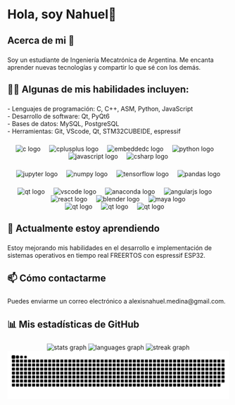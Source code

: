 <h1 align="left">Hola, soy Nahuel👋</h1>

###

<h2 align="left">Acerca de mi 🚀</h2>

###

<p align="left">Soy un estudiante de Ingeniería Mecatrónica de Argentina. Me encanta aprender nuevas tecnologías y compartir lo que sé con los demás.</p>

###

<h2 align="left">👨‍💻 Algunas de mis habilidades incluyen:</h2>

###

<p align="left">- Lenguajes de programación: C, C++, ASM, Python, JavaScript<br>- Desarrollo de software: Qt, PyQt6<br>- Bases de datos: MySQL, PostgreSQL<br>- Herramientas: Git, VScode, Qt, STM32CUBEIDE, espressif</p>

###

<div align="center">
  <img src="https://cdn.jsdelivr.net/gh/devicons/devicon/icons/c/c-original.svg" height="40" alt="c logo"  />
  <img width="12" />
  <img src="https://cdn.jsdelivr.net/gh/devicons/devicon/icons/cplusplus/cplusplus-original.svg" height="40" alt="cplusplus logo"  />
  <img width="12" />
  <img src="https://cdn.jsdelivr.net/gh/devicons/devicon/icons/embeddedc/embeddedc-original.svg" height="40" alt="embeddedc logo"  />
  <img width="12" />
  <img src="https://cdn.jsdelivr.net/gh/devicons/devicon/icons/python/python-original.svg" height="40" alt="python logo"  />
  <img width="12" />
  <img src="https://cdn.jsdelivr.net/gh/devicons/devicon/icons/javascript/javascript-original.svg" height="40" alt="javascript logo"  />
  <img width="12" />
  <img src="https://cdn.jsdelivr.net/gh/devicons/devicon/icons/csharp/csharp-original.svg" height="40" alt="csharp logo"  />
</div>

###

<div align="center">
  <img src="https://cdn.jsdelivr.net/gh/devicons/devicon/icons/jupyter/jupyter-original.svg" height="40" alt="jupyter logo"  />
  <img width="12" />
  <img src="https://cdn.jsdelivr.net/gh/devicons/devicon/icons/numpy/numpy-original.svg" height="40" alt="numpy logo"  />
  <img width="12" />
  <img src="https://cdn.jsdelivr.net/gh/devicons/devicon/icons/tensorflow/tensorflow-original.svg" height="40" alt="tensorflow logo"  />
  <img width="12" />
  <img src="https://cdn.jsdelivr.net/gh/devicons/devicon/icons/pandas/pandas-original.svg" height="40" alt="pandas logo"  />
</div>

###

<div align="center">
  <img src="https://cdn.jsdelivr.net/gh/devicons/devicon/icons/qt/qt-original.svg" height="40" alt="qt logo"  />
  <img width="12" />
  <img src="https://cdn.jsdelivr.net/gh/devicons/devicon/icons/vscode/vscode-original.svg" height="40" alt="vscode logo"  />
  <img width="12" />
  <img src="https://cdn.jsdelivr.net/gh/devicons/devicon/icons/anaconda/anaconda-original.svg" height="40" alt="anaconda logo"  />
  <img width="12" />
  <img src="https://cdn.jsdelivr.net/gh/devicons/devicon/icons/angularjs/angularjs-original.svg" height="40" alt="angularjs logo"  />
  <img width="12" />
  <img src="https://cdn.jsdelivr.net/gh/devicons/devicon/icons/react/react-original.svg" height="40" alt="react logo"  />
  <img width="12" />
  <img src="https://cdn.jsdelivr.net/gh/devicons/devicon/icons/blender/blender-original.svg" height="40" alt="blender logo"  />
  <img width="12" />
  <img src="https://cdn.jsdelivr.net/gh/devicons/devicon/icons/maya/maya-original.svg" height="40" alt="maya logo"  />
</div>

<div align="center">
  <img src="https://encrypted-tbn0.gstatic.com/images?q=tbn:ANd9GcSfo8_pMlKOTxlYGfcEbQznPtynOcn0XlBrOg&s" height="40" alt="qt logo"  />
  <img width="12" />
  <img src="https://voltanode.com/wp-content/uploads/2022/07/Espressif-Logo.png" height="40" alt="qt logo"  />
  <img width="12" />
  <img src="https://images.g2crowd.com/uploads/product/image/large_detail/large_detail_c632fd45cd30f743dc587fa53d780904/mbed-os-2022-05-24.jpg" height="40" alt="qt logo"  />
  <img width="12" />
</div>

###


<h2 align="left">🌱 Actualmente estoy aprendiendo</h2>

###

<p align="left">Estoy mejorando mis habilidades en el desarrollo e implementación de sistemas operativos en tiempo real FREERTOS con espressif ESP32.</p>

###

<h2 align="left">📫 Cómo contactarme</h2>

###

<p align="left">Puedes enviarme un correo electrónico a alexisnahuel.medina@gmail.com.</p>

###

<h2 align="left">📊 Mis estadísticas de GitHub</h2>

###

<div align="center">
  <img src="https://github-readme-stats.vercel.app/api?username=Nahuel023&hide_title=false&hide_rank=false&show_icons=true&include_all_commits=true&count_private=true&disable_animations=false&theme=github_dark&locale=es&hide_border=false&order=1" height="150" alt="stats graph"  />
  <img src="https://github-readme-stats.vercel.app/api/top-langs?username=Nahuel023&locale=es&hide_title=false&layout=compact&card_width=320&langs_count=5&theme=github_dark&hide_border=false&order=2" height="150" alt="languages graph"  />
  <img src="https://streak-stats.demolab.com?user=Nahuel023&locale=es&mode=daily&theme=github_dark&hide_border=false&border_radius=5&order=3" height="150" alt="streak graph"  />
</div>

<div align="center">
  <picture>
    <source
      media="(prefers-color-scheme: dark)"
      srcset="https://raw.githubusercontent.com/platane/snk/output/github-contribution-grid-snake-dark.svg"
    />
    <source
      media="(prefers-color-scheme: light)"
      srcset="https://raw.githubusercontent.com/platane/snk/output/github-contribution-grid-snake.svg"
    />
    <img
      alt="github contribution grid snake animation"
      src="https://raw.githubusercontent.com/platane/snk/output/github-contribution-grid-snake.svg"
    />
  </picture>
</div>
